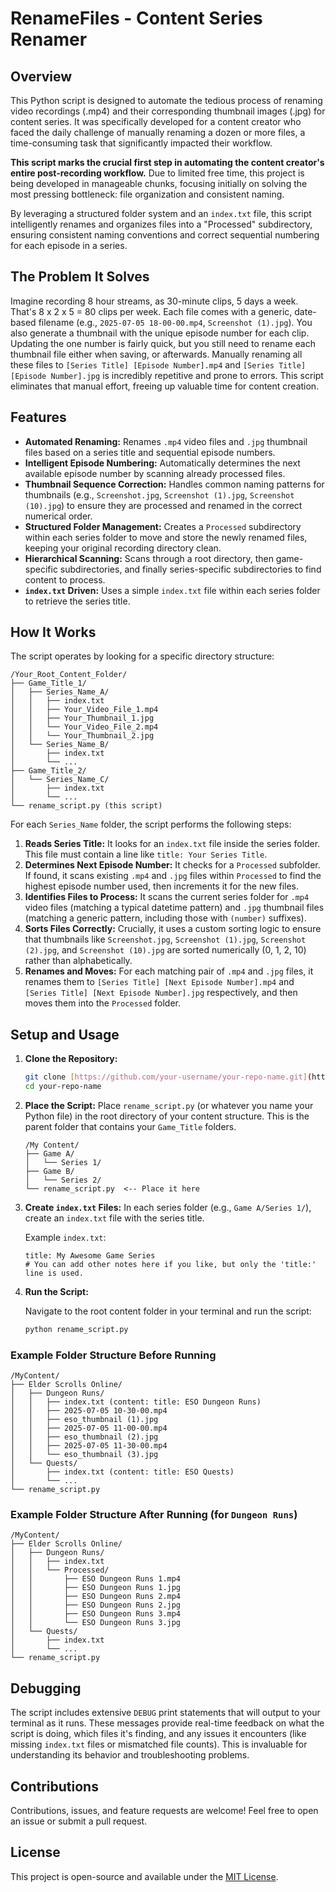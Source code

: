 # RenameFiles - Content Series Renamer

## Overview

This Python script is designed to automate the tedious process of renaming video recordings (.mp4) and their corresponding thumbnail images (.jpg) for content series. It was specifically developed for a content creator who faced the daily challenge of manually renaming a dozen or more files, a time-consuming task that significantly impacted their workflow.

**This script marks the crucial first step in automating the content creator's entire post-recording workflow.** Due to limited free time, this project is being developed in manageable chunks, focusing initially on solving the most pressing bottleneck: file organization and consistent naming.

By leveraging a structured folder system and an `index.txt` file, this script intelligently renames and organizes files into a "Processed" subdirectory, ensuring consistent naming conventions and correct sequential numbering for each episode in a series.

## The Problem It Solves

Imagine recording 8 hour streams, as 30-minute clips, 5 days a week. That's 8 x 2 x 5 = 80 clips per week. Each file comes with a generic, date-based filename (e.g., `2025-07-05 18-00-00.mp4`, `Screenshot (1).jpg`). You also generate a thumbnail with the unique episode number for each clip. Updating the one number is fairly quick, but you still need to rename each thumbnail file either when saving, or afterwards. Manually renaming all these files to `[Series Title] [Episode Number].mp4` and `[Series Title] [Episode Number].jpg` is incredibly repetitive and prone to errors. This script eliminates that manual effort, freeing up valuable time for content creation.

## Features

* **Automated Renaming:** Renames `.mp4` video files and `.jpg` thumbnail files based on a series title and sequential episode numbers.
* **Intelligent Episode Numbering:** Automatically determines the next available episode number by scanning already processed files.
* **Thumbnail Sequence Correction:** Handles common naming patterns for thumbnails (e.g., `Screenshot.jpg`, `Screenshot (1).jpg`, `Screenshot (10).jpg`) to ensure they are processed and renamed in the correct numerical order.
* **Structured Folder Management:** Creates a `Processed` subdirectory within each series folder to move and store the newly renamed files, keeping your original recording directory clean.
* **Hierarchical Scanning:** Scans through a root directory, then game-specific subdirectories, and finally series-specific subdirectories to find content to process.
* **`index.txt` Driven:** Uses a simple `index.txt` file within each series folder to retrieve the series title.

## How It Works

The script operates by looking for a specific directory structure:

```
/Your_Root_Content_Folder/
├── Game_Title_1/
│   ├── Series_Name_A/
│   │   ├── index.txt
│   │   ├── Your_Video_File_1.mp4
│   │   ├── Your_Thumbnail_1.jpg
│   │   └── Your_Video_File_2.mp4
│   │   └── Your_Thumbnail_2.jpg
│   └── Series_Name_B/
│       ├── index.txt
│       └── ...
├── Game_Title_2/
│   └── Series_Name_C/
│       ├── index.txt
│       └── ...
└── rename_script.py (this script)
```

For each `Series_Name` folder, the script performs the following steps:

1.  **Reads Series Title:** It looks for an `index.txt` file inside the series folder. This file must contain a line like `title: Your Series Title`.
2.  **Determines Next Episode Number:** It checks for a `Processed` subfolder. If found, it scans existing `.mp4` and `.jpg` files within `Processed` to find the highest episode number used, then increments it for the new files.
3.  **Identifies Files to Process:** It scans the current series folder for `.mp4` video files (matching a typical datetime pattern) and `.jpg` thumbnail files (matching a generic pattern, including those with `(number)` suffixes).
4.  **Sorts Files Correctly:** Crucially, it uses a custom sorting logic to ensure that thumbnails like `Screenshot.jpg`, `Screenshot (1).jpg`, `Screenshot (2).jpg`, and `Screenshot (10).jpg` are sorted numerically (0, 1, 2, 10) rather than alphabetically.
5.  **Renames and Moves:** For each matching pair of `.mp4` and `.jpg` files, it renames them to `[Series Title] [Next Episode Number].mp4` and `[Series Title] [Next Episode Number].jpg` respectively, and then moves them into the `Processed` folder.

## Setup and Usage

1.  **Clone the Repository:**

    ```bash
    git clone [https://github.com/your-username/your-repo-name.git](https://github.com/your-username/your-repo-name.git)
    cd your-repo-name
    ```

2.  **Place the Script:** Place `rename_script.py` (or whatever you name your Python file) in the root directory of your content structure. This is the parent folder that contains your `Game_Title` folders.

    ```
    /My Content/
    ├── Game A/
    │   └── Series 1/
    ├── Game B/
    │   └── Series 2/
    └── rename_script.py  <-- Place it here
    ```

3.  **Create `index.txt` Files:** In each series folder (e.g., `Game A/Series 1/`), create an `index.txt` file with the series title.

    Example `index.txt`:

    ```
    title: My Awesome Game Series
    # You can add other notes here if you like, but only the 'title:' line is used.
    ```

4.  **Run the Script:**

    Navigate to the root content folder in your terminal and run the script:

    ```bash
    python rename_script.py
    ```


### Example Folder Structure Before Running

```
/MyContent/
├── Elder Scrolls Online/
│   ├── Dungeon Runs/
│   │   ├── index.txt (content: title: ESO Dungeon Runs)
│   │   ├── 2025-07-05 10-30-00.mp4
│   │   ├── eso_thumbnail (1).jpg
│   │   ├── 2025-07-05 11-00-00.mp4
│   │   ├── eso_thumbnail (2).jpg
│   │   ├── 2025-07-05 11-30-00.mp4
│   │   └── eso_thumbnail (3).jpg
│   └── Quests/
│       ├── index.txt (content: title: ESO Quests)
│       └── ...
└── rename_script.py
```


### Example Folder Structure After Running (for `Dungeon Runs`)

```
/MyContent/
├── Elder Scrolls Online/
│   ├── Dungeon Runs/
│   │   ├── index.txt
│   │   └── Processed/
│   │       ├── ESO Dungeon Runs 1.mp4
│   │       ├── ESO Dungeon Runs 1.jpg
│   │       ├── ESO Dungeon Runs 2.mp4
│   │       ├── ESO Dungeon Runs 2.jpg
│   │       ├── ESO Dungeon Runs 3.mp4
│   │       └── ESO Dungeon Runs 3.jpg
│   └── Quests/
│       ├── index.txt
│       └── ...
└── rename_script.py
```

## Debugging

The script includes extensive `DEBUG` print statements that will output to your terminal as it runs. These messages provide real-time feedback on what the script is doing, which files it's finding, and any issues it encounters (like missing `index.txt` files or mismatched file counts). This is invaluable for understanding its behavior and troubleshooting problems.

## Contributions

Contributions, issues, and feature requests are welcome! Feel free to open an issue or submit a pull request.

## License

This project is open-source and available under the [MIT License](LICENSE).